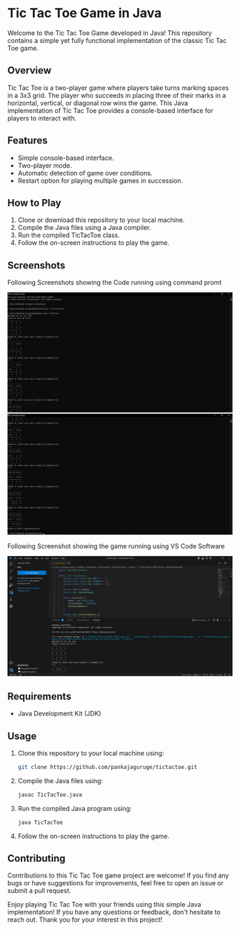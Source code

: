 # Tic Tac Toe Game in Java

Welcome to the Tic Tac Toe Game developed in Java! This repository contains a simple yet fully functional implementation of the classic Tic Tac Toe game.

## Overview

Tic Tac Toe is a two-player game where players take turns marking spaces in a 3x3 grid. The player who succeeds in placing three of their marks in a horizontal, vertical, or diagonal row wins the game. This Java implementation of Tic Tac Toe provides a console-based interface for players to interact with.

## Features

- Simple console-based interface.
- Two-player mode.
- Automatic detection of game over conditions.
- Restart option for playing multiple games in succession.

## How to Play

1. Clone or download this repository to your local machine.
2. Compile the Java files using a Java compiler.
3. Run the compiled TicTacToe class.
4. Follow the on-screen instructions to play the game.

## Screenshots
Following Screenshots showing the Code running using command promt

![Game Screenshot_1](https://github.com/pankajaguruge/tictactoe-game/blob/main/ScreenShots/Game_SS_1.png)
![Game Screenshot_1](https://github.com/pankajaguruge/tictactoe-game/blob/main/ScreenShots/Game_SS_2.png)

Following Screenshot showing the game running using VS Code Software

![Game Screenshot_1](https://github.com/pankajaguruge/tictactoe-game/blob/main/ScreenShots/VSCode_SS.png)

## Requirements

- Java Development Kit (JDK)

## Usage

1. Clone this repository to your local machine using:
   ```bash
   git clone https://github.com/pankajaguruge/tictactoe.git
2. Compile the Java files using:
   ```bash
   javac TicTacToe.java
3. Run the compiled Java program using:
   ```bash
   java TicTacToe   
4. Follow the on-screen instructions to play the game.

## Contributing

Contributions to this Tic Tac Toe game project are welcome! If you find any bugs or have suggestions for improvements, feel free to open an issue or submit a pull request.



Enjoy playing Tic Tac Toe with your friends using this simple Java implementation! If you have any questions or feedback, don't hesitate to reach out. Thank you for your interest in this project!

